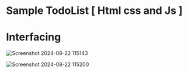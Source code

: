 # Sample TodoList [ Html css and Js ] 

# Interfacing

![Screenshot 2024-08-22 115143](https://github.com/user-attachments/assets/76ac8fc6-ae5a-4314-82c8-7ad16b13412d)

![Screenshot 2024-08-22 115200](https://github.com/user-attachments/assets/227daba5-afbb-46b8-b87e-cce635ca91e5)

